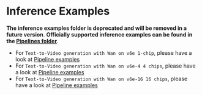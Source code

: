 # Inference Examples

**The inference examples folder is deprecated and will be removed in a future version**.
**Officially supported inference examples can be found in the [Pipelines folder](https://github.com/huggingface/diffusers/blob/main/src/diffusers/pipelines)**.

- For `Text-to-Video generation with Wan on v6e 1-chip`, please have a look at [Pipeline examples](https://github.com/shungcp/diffusers/blob/main/src/diffusers/examples/inference/wan_inference_1chip.py)
- For `Text-to-Video generation with Wan on v6e-4 4 chips`, please have a look at [Pipeline examples](https://github.com/shungcp/diffusers/blob/main/src/diffusers/examples/inference/wan_inference_v6e-4.py)
- For `Text-to-Video generation with Wan on v6e-16 16 chips`, please have a look at [Pipeline examples](https://github.com/shungcp/diffusers/blob/main/src/diffusers/examples/inference/wan_inference_v6e-16.py)
